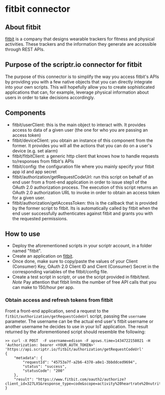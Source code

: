 # fitbit connector
## About fitbit
[fitbit](http://www.fitbit.com/) is a company that designs wearable trackers for fitness and physical activities. 
These trackers and the information they generate are accessible through REST APIs.
## Purpose of the scriptr.io connector for fitbit
The purpose of this connector is to simplify the way you access fitbit's APIs by providing you with a few native objects that you can directly integrate into your own scripts.
This will hopefully allow you to create sophisticated applications that can, for example, leverage physical information about users in order to take decisions accordingly. 
## Components
- fitbit/userClient: this is the main object to interact with. It provides access to data of a given user (the one for who you are passing an access token)
- fitbit/deviceClient: you obtain an instance of this component from the former. It provides you will all the actions that you can do on a user's device (e.g. set alarm)
- fitbit/fitbitClient: a generic http client that knows how to handle requests to/responses from fitbit's APIs
- fitbit/config: the configuration file where you mainly specify your fitbit app id and app secret
- fitbit/authorization/getRequestCodeUrl: run this script on behalf of an end user from a front-end application in order to issue step1 of the OAuth 2.0 authorization process.
The execution of this script returns an OAuth 2.0 authorization URL to invoke in order to obtain an access token for a given user.
- fitbit/authorization/getAccessToken: this is the callback that is provided by the former script to fitbit. 
Its is automatically called by fitbit when the end user successfully authenticates against fitbit and grants you with the requested
permissions.

## How to use
- Deploy the aforementioned scripts in your scriptr account, in a folder named "fitbit".
- Create an application on [fitbit](https://dev.fitbit.com/apps/new). 
- Once done, make sure to copy/paste the values of your Client (Consumer) Key, OAuth 2.0 Client ID and Cient (Consumer) Secret in the corresponding
variables of the fitbit/config file.
- Create a test script in scriptr, or use the script provided in fitbit/test. 
*Note*
Pay attention that fitbit limits the number of free API calls that you can make to 150/hour per app.

### Obtain access and refresh tokens from fitbit
Front a front-end application, send a request to the ```fitbit/authorization/getRequestCodeUrl``` script, passing the ```username``` parameter. The username can be the actual end user's fitbit username or another username he decides to use in your IoT application. The result returned by the aforementioned script should resemble the following:

```
>> curl -X POST  -F username=edison -F apsws.time=1434722158021 -H 'Authorization: bearer <YOUR_AUTH_TOKEN>' 'https://api.scriptr.io/fitbit/authorization/getRequestCodeUrl'
{
	"metadata": {
		"requestId": "45753a7f-a2b6-4378-a8e1-3bbddced9694",
		"status": "success",
		"statusCode": "200"
	},
	"result": "https://www.fitbit.com/oauth2/authorize?client_id=327LXS&response_type=code&scope=activity%20heartrate%20nutrition%20profile%20sleep%20weight&state=663250&redirect_uri=https%3A%2F%2Fapi.scriptr.io%2Ffitbit%2Fauthorization%2FgetAccessToken%3Fauth_token%3XRxM1KkZwAzc4Mg%3D%3D"
}
```







